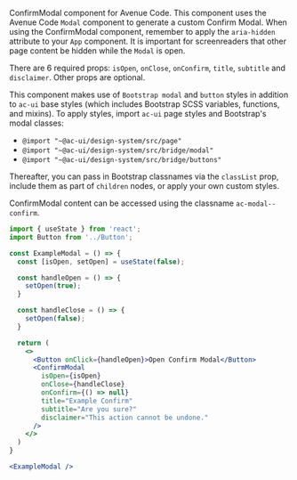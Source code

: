 ConfirmModal component for Avenue Code.
This component uses the Avenue Code `Modal` component to generate a custom Confirm Modal.
When using the ConfirmModal component, remember to apply the `aria-hidden` attribute to your `App` component.
It is important for screenreaders that other page content be hidden while the `Modal` is open.

There are 6 required props: `isOpen`, `onClose`, `onConfirm`, `title`, `subtitle` and `disclaimer`. Other props are optional.

This component makes use of `Bootstrap modal` and `button` styles in addition to `ac-ui` base styles (which includes Bootstrap SCSS variables, functions, and mixins).
To apply styles, import `ac-ui` page styles and Bootstrap's modal classes:
  * `@import "~@ac-ui/design-system/src/page"`
  * `@import "~@ac-ui/design-system/src/bridge/modal"`
  * `@import "~@ac-ui/design-system/src/bridge/buttons"`
  
Thereafter, you can pass in Bootstrap classnames via the `classList` prop, include them as part of `children` nodes, or apply your own custom styles.

ConfirmModal content can be accessed using the classname `ac-modal--confirm`.

```jsx
import { useState } from 'react';
import Button from '../Button';

const ExampleModal = () => {
  const [isOpen, setOpen] = useState(false);

  const handleOpen = () => {
    setOpen(true);
  }

  const handleClose = () => {
    setOpen(false);
  }

  return (
    <>
      <Button onClick={handleOpen}>Open Confirm Modal</Button>
      <ConfirmModal
        isOpen={isOpen}
        onClose={handleClose}
        onConfirm={() => null}
        title="Example Confirm"
        subtitle="Are you sure?"
        disclaimer="This action cannot be undone."
      />
    </>
  )
}

<ExampleModal />
```